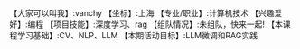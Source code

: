 【大家可以叫我】:vanchy
【坐标】:上海
【专业/职业】:计算机技术
【兴趣爱好】:编程
【项目技能】:深度学习、rag
【组队情况】:未组队，快来一起!
【本课程学习基础】:CV、NLP、LLM
【本期活动目标】:LLM微调和RAG实践

